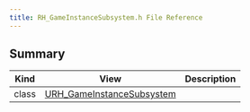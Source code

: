 ```yaml
---
title: RH_GameInstanceSubsystem.h File Reference
---
```


## Summary
| Kind | View | Description |
|------|------|-------------|
|class|[URH_GameInstanceSubsystem](/unreal-plugins/all/classurh__gameinstancesubsystem/#classURH__GameInstanceSubsystem)||
